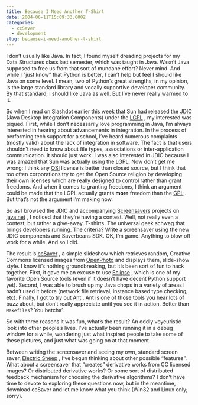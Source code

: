 ```yaml
---
title: Because I Need Another T-Shirt
date: 2004-06-11T15:09:33.000Z
categories:
  - ccSaver
  - development
slug: because-i-need-another-t-shirt
---
```

I don’t usually like Java. In fact, I found myself dreading projects for my Data Structures class last semester, which was taught in Java. Wasn’t Java supposed to free us from that sort of mundane effort? Never mind. And while I “just know” that Python is better, I can’t help but feel I should like Java on some level. I mean, two of Python’s great strengths, in my opinion, is the large standard library and vocally supportive developer community. By that standard, I should like Java as well. But I’ve never really warmed to it.

So when I read on Slashdot earlier this week that Sun had released the [JDIC][1]  (Java Desktop Integration Components) under the [LGPL][2] , my interested was piqued. First, while I don’t necessarily love programming in Java, I’m always interested in hearing about advancements in integration. In the process of performing tech support for a school, I’ve heard numerous complaints (mostly valid) about the lack of integration in software. The fact is that users shouldn’t need to know about file types, associations or inter-application communication. It should just work. I was also interested in JDIC because I was amazed that Sun was actually using the LGPL. Now don’t get me wrong: I think any [OSI][3]  license is better than closed source, but I think that too often corporations try to get the Open Source religion by developing their own licenses which are really designed to control rather than grant freedoms. And when it comes to granting freedoms, I think an argument could be made that the LGPL actually grants **more** freedom than the [GPL][4] . But that’s not the argument I’m making now.

So as I browsed the JDIC and accompanying [Screensavers][5]  projects on [java.net][6] , I noticed that they’re having a contest. Well, not really even a contest, but rather a give-away. T-shirts. The universal geek schwag that brings developers running. The criteria? Write a screensaver using the new JDIC components and Saverbeans SDK. OK, I’m game. Anything to blow off work for a while. And so I did.

The result is [ccSaver][7] , a simple slideshow which retrieves random, Creative Commons licensed images from [OpenPhoto][8]  and displays them, slide-show style. I know it’s nothing groundbreaking, but it’s been sort of fun to hack together. First, it gave me an excuse to use [Eclipse][9] , which is one of my favorite Open Source tools (even if it doesn’t have decent Python support yet). Second, I was able to brush up my Java chops in a variety of areas I hadn’t used it before (network file retrieval, instance based type checking, etc). Finally, I got to try out [Ant][10] . Ant is one of those tools you hear lots of buzz about, but don’t really appreciate until you see it in action. Better than `Makefiles`? You betcha’.

So with three reasons it was fun, what’s the result? An oddly voyeuristic look into other people’s lives. I’ve actually been running it in a debug window for a while, wondering just what inspired people to take some of these pictures, and just what was going on at that moment.

Between writing the screensaver and seeing my own, standard screen saver, [Electric Sheep][11] , I’ve begun thinking about other possible “features”. What about a screensaver that “creates” derivative works from CC licensed images? Or distributed derivative works? Or some sort of distributed feedback mechanism for choosing the derivative algorithms? I don’t have time to devote to exploring these questions now, but in the meantime, download ccSaver and let me know what you think (Win32 and Linux only; sorry).



 [1]: https://jdic.dev.java.net/
 [2]: http://www.gnu.org/licenses/licenses.html#LGPL
 [3]: http://opensource.org
 [4]: http://www.gnu.org/licenses/licenses.html#GPL
 [5]: https://screensavers.dev.java.net/
 [6]: http://java.net
 [7]: http://yergler.net/projects/ccsaver
 [8]: http://openphoto.net
 [9]: http://eclipse.org
 [10]: http://ant.apache.org/
 [11]: http://electricsheep.org/

